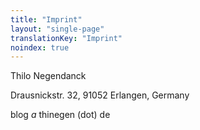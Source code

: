 ```yaml
---
title: "Imprint"
layout: "single-page"
translationKey: "Imprint"
noindex: true
---
```


Thilo Negendanck

Drausnickstr. 32, 91052 Erlangen, Germany

blog *a* thinegen (dot) de